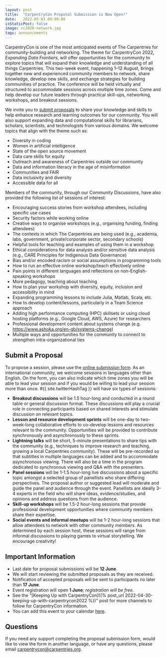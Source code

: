 ```yaml
---
layout: post
title:  "CarpentryCon Proposal Submission is Now Open!"
date:   2022-05-03 09:00:00
isStaticPost: false
image: cc2020-network.jpg
tags: announcements
---
```


CarpentryCon is one of the most anticipated events of The Carpentries for community-building and networking. The theme for CarpentryCon 2022, _Expanding Data Frontiers_, will offer opportunities for the community to explore topics that will expand their knowledge and understanding of all things Carpentries. This two-week event, happening 1&ndash;12 August, brings together new and experienced community members to network, share knowledge, develop new skills, and exchange strategies for building communities of practice. The conference will be held virtually and structured to accommodate sessions across multiple time zones. Come and help develop our future leaders through practical skill-ups, networking, workshops, and breakout sessions. 

We invite you to [submit proposals](https://docs.google.com/forms/d/e/1FAIpQLSfo3mOA2atW3WN7Z0NKW9sJLPuH7jtIm67RNAYoM5UCDGk53g/viewform?usp=sf_link) to share your knowledge and skills to help enhance research and learning outcomes for our community. You will also support expanding data and computational skills for librarians, scholars, scientists, and technologists from various domains. We welcome topics that align with the theme such as:

- Diversity in coding
- Women in artificial intelligence
- State of the open source movement
- Data care skills for equity
- Outreach and awareness of Carpentries outside our community
- Data and information literacy in the age of misinformation
- Communities and FAIR
- Data inclusivity and diversity
- Accessible data for all

Members of the community, through our Community Discussions, have also provided the following list of sessions of interest:

- Encouraging success stories from workshop attendees, including specific use cases
- Security factors while working online
- Creative ways to organise workshops (e.g., organising funding, finding attendees)
- The contexts in which The Carpentries are being used (e.g., academia, labs, government, private/corporate sector, secondary schools)
- Helpful tools for teaching and examples of using them in a workshop
- Ethical considerations for data analysis and/or sensitive data analysis (e.g., CARE Principles for Indigenous Data Governance)
- Bias and/or encoded racism or social assumptions in programming tools 
- How to run an effective online workshop/teach effectively online
- Pain points in different languages and reflections on non-English-speaking workshops
- More pedagogy, teaching about teaching
- How to plan your workshop with diversity, equity, inclusion and accessibility in mind
- Expanding programming lessons to include Julia, Matlab, Scala, etc.
- How to develop content/lessons, particularly in a Team Science approach 
- Adding high performance computing (HPC) skillsets or using cloud hosting platforms (e.g., Google Cloud, AWS, Azure) for researchers
- Professional development content about systems change (e.g. https://www.ashoka.org/en-gb/systems-change)
- Multiple ways and opportunities for the community to connect to strengthen intra-organizational ties

## Submit a Proposal

To propose a session, please use the [online submission form](https://docs.google.com/forms/d/e/1FAIpQLSfo3mOA2atW3WN7Z0NKW9sJLPuH7jtIm67RNAYoM5UCDGk53g/viewform?usp=sf_link). As an international community, we welcome sessions in languages other than English. On the form, you can also indicate which time zones you will be able to lead your session and if you would be willing to lead your session more than once. #{{ site.twitterHashTag }} will have six types of sessions: 

- **Breakout discussions** will be 1.5 hour-long and conducted in a round table or general discussion format. These discussions will play a crucial role in connecting participants based on shared interests and stimulate discussion on relevant topics. 
- **Lesson and resource development sprints** will be one-day to two-week-long collaborative efforts to co-develop lessons and resources relevant to the community. Opportunities will be provided to contribute synchronously and asynchronously to these sprints.
- **Lightning talks** will be short, 5-minute presentations to share tips with the community (e.g., techniques to improve research and teaching, growing a local Carpentries community). These will be pre-recorded so that subtitles in multiple languages can be added and to accommodate asynchronous viewing. There will also be a time in the program dedicated to synchronous viewing and Q&A with the presenters.  
- **Panel sessions** will be 1-1.5 hour-long live discussions about a specific topic amongst a selected group of panellists who share differing perspectives. The proposal author or suggested lead will moderate and guide the panel and audience through the event. Panellists are ideally 3-4 experts in the field who will share ideas, evidence/studies, and opinions and address questions from the audience.
- **Skill-up workshops** will be 1.5-2 hour-long sessions that provide professional development opportunities where community members share their expertise. 
- **Social events and informal meetups** will be 1-2 hour-long sessions that allow attendees to network with other community members. As determined by each session host, these sessions will range from informal discussions to playing games to virtual storytelling. We encourage creativity!

## Important Information

- Last date for proposal submissions will be **12 June**.
- We will start reviewing the submitted proposals as they are received.
- Notification of accepted proposals will be sent to participants no later than **17 June**.
- Event registration will open **1 June**; _registration will be free_.
- See the "[Keeping Up with CarpentryCon]({% post_url 2022-04-30-keeping-up-with-carpentrycon2022 %})" post for more channels to follow for CarpentryCon information.
- You can add this event to your calendar [here](https://calendar.google.com/event?action=TEMPLATE&tmeid=NGhyNW50YmhscXEyNnQzMGpzMnBhMGZnbW4gb3NldXVvaHQwdHZqYm9rZ2czbm9oOGM0N2dAZw&tmsrc=oseuuoht0tvjbokgg3noh8c47g%40group.calendar.google.com).

## Questions

If you need any support completing the proposal submission form, would like to view the form in another language, or have any questions, please email [carpentrycon@carpentries.org](mailto:carpentrycon@carpentries.org).
